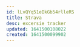 ```yaml
---
id: lLvQYq51eIkGb54rlleRS
title: Strava
desc: excersie tracker
updated: 1641500108022
created: 1641500099902
---
```



